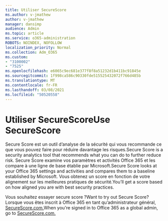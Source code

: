 ```yaml
---
title: Utiliser SecureScore
ms.author: v-jmathew
author: v-jmathew
manager: dansimp
audience: Admin
ms.topic: article
ms.service: o365-administration
ROBOTS: NOINDEX, NOFOLLOW
localization_priority: Normal
ms.collection: Adm_O365
ms.custom:
- "3100002"
- "7525"
ms.openlocfilehash: e6065c9ec681e377f8f8a51232d1b411bc91845e
ms.sourcegitcommit: 1f998ca586c90330fde515525432072f766d485b
ms.translationtype: MT
ms.contentlocale: fr-FR
ms.lasthandoff: 03/08/2021
ms.locfileid: "50520558"
---
```

# <a name="use-securescore"></a><span data-ttu-id="7c85b-102">Utiliser SecureScore</span><span class="sxs-lookup"><span data-stu-id="7c85b-102">Use SecureScore</span></span>

<span data-ttu-id="7c85b-103">Secure Score est un outil d’analyse de la sécurité qui vous recommande ce que vous pouvez faire pour réduire davantage les risques.</span><span class="sxs-lookup"><span data-stu-id="7c85b-103">Secure Score is a security analytics tool that recommends what you can do to further reduce risk.</span></span> <span data-ttu-id="7c85b-104">Secure Score examine vos paramètres et activités Office 365 et les compare à une ligne de base établie par Microsoft.</span><span class="sxs-lookup"><span data-stu-id="7c85b-104">Secure Score looks at your Office 365 settings and activities and compares them to a baseline established by Microsoft.</span></span> <span data-ttu-id="7c85b-105">Vous obtenez un score en fonction de votre alignement sur les meilleures pratiques de sécurité.</span><span class="sxs-lookup"><span data-stu-id="7c85b-105">You’ll get a score based on how aligned you are with best security practices.</span></span>

<span data-ttu-id="7c85b-106">Vous souhaitez essayer secure score ?</span><span class="sxs-lookup"><span data-stu-id="7c85b-106">Want to try out Secure Score?</span></span> <span data-ttu-id="7c85b-107">Lorsque vous êtes inscrit à Office 365 en tant qu’administrateur général, [SecureScore.com.](https://securescore.office.com/)</span><span class="sxs-lookup"><span data-stu-id="7c85b-107">When you're signed in to Office 365 as a global admin, go to [SecureScore.com.](https://securescore.office.com/)</span></span>
